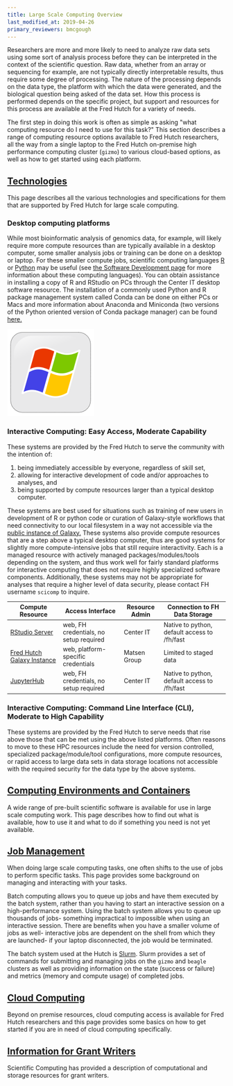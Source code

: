 ```yaml
---
title: Large Scale Computing Overview
last_modified_at: 2019-04-26
primary_reviewers: bmcgough
---
```


Researchers are more and more likely to need to analyze raw data sets using some sort of analysis process before they can be interpreted in the context of the scientific question. Raw data, whether from an array or sequencing for example, are not typically directly interpretable results, thus require some degree of processing. The nature of the processing depends on the data type, the platform with which the data were generated, and the biological question being asked of the data set. How this process is performed depends on the specific project, but support and resources for this process are available at the Fred Hutch for a variety of needs.

The first step in doing this work is often as simple as asking "what computing resource do I need to use for this task?"  This section describes a range of computing resource options available to Fred Hutch researchers, all the way from a single laptop to the Fred Hutch on-premise high performance computing cluster (`gizmo`) to various cloud-based options, as well as how to get started using each platform.


## [Technologies](/bioinfcomputing/compute_platforms/)
This page describes all the various technologies and specifications for them that are supported by Fred Hutch for large scale computing.  

### Desktop computing platforms

While most bioinformatic analysis of genomics data, for example, will likely require more compute resources than are typically available in a desktop computer, some smaller analysis jobs or training can be done on a desktop or laptop.  For these smaller compute jobs, scientific computing languages [R](https://www.r-project.org) or [Python](https://www.python.org) may be useful (see [the Software Development page](/bioinfcomputing/software_overview/) for more information about these computing languages). You can obtain assistance in installing a copy of R and RStudio on PCs through the Center IT desktop software resource. The installation of a commonly used Python and R package management system called Conda can be done on either PCs or Macs and more information about Anaconda and Miniconda (two versions of the Python oriented version of Conda package manager) can be found [here.](https://conda.io/docs/glossary.html#anaconda)

![](/assets/comp_index/2018-06-28-12-56-21.png)


### Interactive Computing:  Easy Access, Moderate Capability
These systems are provided by the Fred Hutch to serve the community with the intention of:
  1. being immediately accessible by everyone, regardless of skill set,
  2. allowing for interactive development of code and/or approaches to analyses, and
  3. being supported by compute resources larger than a typical desktop computer.


These systems are best used for situations such as training of new users in development of R or python code or curation of Galaxy-style workflows that need connectivity to our local filesystem in a way not accessible via the [public instance of Galaxy.](https://usegalaxy.org/) These systems also provide compute resources that are a step above a typical desktop computer, thus are good systems for slightly more compute-intensive jobs that still require interactivity.  Each is a managed resource with actively managed packages/modules/tools depending on the system, and thus work well for fairly standard platforms for interactive computing that does not require highly specialized software components.  Additionally, these systems may not be appropriate for analyses that require a higher level of data security, please contact FH username `scicomp` to inquire.

Compute Resource | Access Interface | Resource Admin | Connection to FH Data Storage
--- | --- | --- | ---
[RStudio Server](http://rstudio.fhcrc.org) | web, FH credentials, no setup required | Center IT | Native to python, default access to /fh/fast
[Fred Hutch Galaxy Instance](http://galaxy.fredhutch.org/)| web, platform-specific credentials | Matsen Group | Limited to staged data
[JupyterHub](https://jupyterhub.fhcrc.org/) | web, FH credentials, no setup required | Center IT | Native to python, default access to /fh/fast


### Interactive Computing: Command Line Interface (CLI), Moderate to High Capability
These systems are provided by the Fred Hutch to serve needs that rise above those that can be met using the above listed platforms.  Often reasons to move to these HPC resources include the need for version controlled, specialized package/module/tool configurations, more compute resources, or rapid access to large data sets in data storage locations not accessible with the required security for the data type by the above systems.


## [Computing Environments and Containers](/bioinfcomputing/compute_environments/)
A wide range of pre-built scientific software is available for use in large scale computing work.  This page describes how to find out what is available, how to use it and what to do if something you need is not yet available. 

## [Job Management](/bioinfcomputing/compute_jobs/)
When doing large scale computing tasks, one often shifts to the use of jobs to perform specific tasks.  This page provides some background on managing and interacting with your tasks.  

Batch computing allows you to queue up jobs and have them executed by the batch system, rather than you having to start an interactive session on a high-performance system.  Using the batch system allows you to queue up thousands of jobs- something impractical to impossible when using an interactive session.  There are benefits when you have a smaller volume of jobs as well- interactive jobs are dependent on the shell from which they are launched- if your laptop disconnected, the job would be terminated.

The batch system used at the Hutch is [Slurm](http://schedmd.com).  Slurm provides a set of commands for submitting and managing jobs on the `gizmo` and `beagle` clusters as well as providing information on the state (success or failure) and metrics (memory and compute usage) of completed jobs.  

## [Cloud Computing](/bioinfcomputing/compute_cloud/)
Beyond on premise resources, cloud computing access is available for Fred Hutch researchers and this page provides some basics on how to get started if you are in need of cloud computing specifically.  

## [Information for Grant Writers](/bioinfcomputing/compute_grants/)
Scientific Computing has provided a description of computational and storage resources for grant writers.